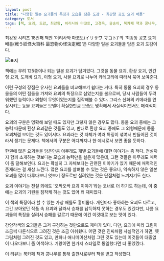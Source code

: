 ```yaml
---
layout: post
title: "다양한 일본 요괴들의 특징과 모습을 담은 도감 - 최강왕 공포 요괴 배틀"
category: 도서
tags: [책, 요괴, 도감, 최강왕, 이리사와 마코토, 고경옥, 글송이, 북카페 책과 콩나무, 서평]
---
```


최강왕 시리즈 18번째 책인
'이리사와 마코토(イリサワ マコト)'의
'최강왕 공포 요괴 배틀(戦う妖怪大百科 最恐物の怪決定戦)'은
다양한 일본 요괴들을 담은 요괴 도감이다.

![표지](https://images2.imgbox.com/fb/90/PuxY6Wu8_o.jpg)

책에는 무려 125종이나 되는 일본 요괴가 담겨있다.
그것을 동물 요괴, 환상 요괴, 인간형 요괴, 도깨비 요괴, 이형 요괴, 사물 요괴로 나누어
카테고리에 따라서 묶어 보여준다.

이런 구성의 장점은 유사한 요괴들을 비교해보기 쉽다는 거다.
특히 동물 요괴의 경우 동물들의 어떤 점들을 가져와 요괴의 특징으로 삼았는지를 봄으로써,
당시 사람들이 두려워했던 능력이나 외형이 무엇이었는지를 짐작해볼 수 있다.
그리스 신화의 키메라를 연상시키는 동물 요괴들은 모델이 확실한만큼 모습도 명확해서 사실적이면서도 매력적이다.

요괴의 구분은 명확해 보일 때도 있지만 그렇지 않은 경우도 많다.
동물 요괴 중에는 그 능력 때문에 환상 요괴같은 것들도 있고,
반대로 환상 요괴 중에도 그 외형때문에 동물 요괴처럼 보이는 것도 있어서다.
요괴라는 것 자체가 여러 특징이 섞여서 만들어진 것이라서 생기는 문제다.
책에서의 구분은 어디까지나 한 예시로서 보면 좋을 듯하다.

한권에 많은 요괴들을 담은만큼 아무래도 개별 요괴들에 대한 이야기는 좀 적다.
전설까지 함께 소개하는 것보다는 모습과 능력만을 실은게 많은데,
그런 것들은 아무래도 매력이 좀 덜해보인다.
요괴는 확실히 그 자체보다는 관련된 이야기가 있기 때문에 매력적인 존재라는 걸 새삼 느낀다.
많은 요괴를 살펴볼 수 있는 것은 좋으나,
익숙하지 않은 일본 요괴를 많이 다루다보니
엿보기 정도로만 실려있는 것은 단점처럼 느껴지기도 한다.

요괴 이야기는 전설 외에도 '오싹오싹 요괴 이야기'라는 코너로 더 하기도 하는데,
이 중에는 요괴의 기원을 짐작케 하는 것도 있어 꽤 재미있다.

이 책의 특징이라 할 수 있는 가상 배틀도 흥미롭다.
개인마다 좋아하는 요괴도 다르고,
그간 보아왔던 작품 속 요괴와 달라서 승패를 납득하지 못하는 경우도 있겠다만,
나름 요괴들의 특징을 살려서 승패를 갈르기 때문에 이건 이것대로 보는 맛이 있다.

강양각색의 요괴들은 그저 구경하는 것만으로도 재미가 있다.
다만, 요괴에 따라 그림이 조금씩 다른식으로 그려진 것은 조금 아쉬웠다.
어떤 것은 진짜처럼 사실적인가 하면, 옛 그림처럼 그려진 것도 있고, 만화나 애니메이션처럼 그린 것도 있는데
이것들이 대중없이 나오다보니 좀 어색하다.
기왕이면 한가지 스타일로 통일했다면 더 좋았겠다.



<div class="im im-info">
이 리뷰는 북카페 책과 콩나무를 통해 출판사로부터 책을 받고 작성했다.
</div>
